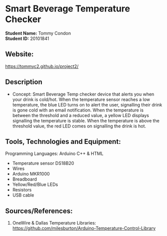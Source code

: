 # Smart Beverage Temperature Checker

**Student Name:**  Tommy Condon \
**Student ID:**  20101841

## Website: 
https://tommyc2.github.io/project2/

## Description
 - Concept: Smart Beverage Temp checker device that alerts you when your drink is cold/hot. When the temperature sensor reaches a low temperature, the blue LED turns on to alert the user, signalling their drink is gone cold with an email notification. When the temperature is between the threshold and a reduced value, a yellow LED displays signalling the temperature is stable. When the temperature is above the threshold value, the red LED comes on signalling the drink is hot.

## Tools, Technologies and Equipment:

 Programming Languages: Arduino C++ & HTML

 - Temperature sensor DS18B20
 - Wires
 - Arduino MKR1000
 - Breadboard
 - Yellow/Red/Blue LEDs
 - Resistors
 - USB cable

## Sources/References:

1. OneWire & Dallas Temperature Libraries: https://github.com/milesburton/Arduino-Temperature-Control-Library

